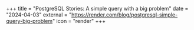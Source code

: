 +++
title = "PostgreSQL Stories: A simple query with a big problem"
date = "2024-04-03"
external = "https://render.com/blog/postgresql-simple-query-big-problem"
icon = "render"
+++
